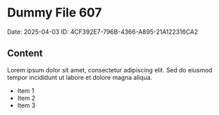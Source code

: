 # Dummy File 607

Date: 2025-04-03
ID: 4CF392E7-796B-4366-A895-21A122316CA2

## Content

Lorem ipsum dolor sit amet, consectetur adipiscing elit.
Sed do eiusmod tempor incididunt ut labore et dolore magna aliqua.

* Item 1
* Item 2
* Item 3

